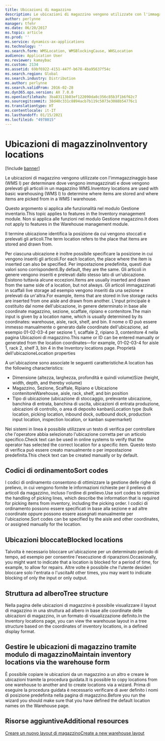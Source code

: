 ```yaml
---
title: Ubicazioni di magazzino
description: Le ubicazioni di magazzino vengono utilizzate con l'immagazzinaggio base (WMS I) per determinare dove vengono immagazzinati e dove vengono prelevati gli articoli in un magazzino WMS.
author: perlynne
manager: tfehr
ms.date: 06/20/2017
ms.topic: article
ms.prod: ''
ms.service: dynamics-ax-applications
ms.technology: ''
ms.search.form: WMSLocation, WMSBlockingCause, WHSLocation
audience: Application User
ms.reviewer: kamaybac
ms.custom: 2134
ms.assetid: 69bf6922-4151-447f-b678-4ba95637f54c
ms.search.region: Global
ms.search.industry: Distribution
ms.author: perlynne
ms.search.validFrom: 2016-02-28
ms.dyn365.ops.version: AX 7.0.0
ms.openlocfilehash: 3ba83113b03ef122090da0c356c85b3f1b6f62c7
ms.sourcegitcommit: 38d40c331c8894acb7b119c5073e3088b54776c1
ms.translationtype: HT
ms.contentlocale: it-IT
ms.lasthandoff: 01/15/2021
ms.locfileid: "4978015"
---
```

# <a name="inventory-locations"></a><span data-ttu-id="8c0eb-103">Ubicazioni di magazzino</span><span class="sxs-lookup"><span data-stu-id="8c0eb-103">Inventory locations</span></span>

[!include [banner](../includes/banner.md)]

<span data-ttu-id="8c0eb-104">Le ubicazioni di magazzino vengono utilizzate con l'immagazzinaggio base (WMS I) per determinare dove vengono immagazzinati e dove vengono prelevati gli articoli in un magazzino WMS.</span><span class="sxs-lookup"><span data-stu-id="8c0eb-104">Inventory locations are used with basic warehousing (WMS I) to determine where items are stored and where items are picked from in a WMS I warehouse.</span></span>

<span data-ttu-id="8c0eb-105">Questo argomento si applica alle funzionalità nel modulo Gestione inventario.</span><span class="sxs-lookup"><span data-stu-id="8c0eb-105">This topic applies to features in the Inventory management module.</span></span> <span data-ttu-id="8c0eb-106">Non si applica alle funzioni nel modulo Gestione magazzino.</span><span class="sxs-lookup"><span data-stu-id="8c0eb-106">It does not apply to features in the Warehouse management module.</span></span>

<span data-ttu-id="8c0eb-107">Il termine ubicazione identifica la posizione da cui vengono stoccati e prelevati gli articoli.</span><span class="sxs-lookup"><span data-stu-id="8c0eb-107">The term location refers to the place that items are stored and drawn from.</span></span>

<span data-ttu-id="8c0eb-108">Per ciascuna ubicazione è inoltre possibile specificare la posizione in cui vengono inseriti gli articoli.</span><span class="sxs-lookup"><span data-stu-id="8c0eb-108">For each location, the place where the item is inserted can also be specified.</span></span> <span data-ttu-id="8c0eb-109">Per impostazione predefinita, questi due valori sono corrispondenti.</span><span class="sxs-lookup"><span data-stu-id="8c0eb-109">By default, they are the same.</span></span> <span data-ttu-id="8c0eb-110">Gli articoli in genere vengono inseriti e prelevati dallo stesso lato di un'ubicazione. Esistono tuttavia alcune eccezioni.</span><span class="sxs-lookup"><span data-stu-id="8c0eb-110">Items are usually inserted and drawn from the same side of a location, but not always.</span></span> <span data-ttu-id="8c0eb-111">Gli articoli immagazzinati in scaffali live storage ad esempio vengono inseriti da una sezione e prelevati da un'altra.</span><span class="sxs-lookup"><span data-stu-id="8c0eb-111">For example, items that are stored in live storage racks are inserted from one aisle and drawn from another.</span></span> <span data-ttu-id="8c0eb-112">L'input principale è costituito dal nome dell'ubicazione, in genere determinato in base alle coordinate magazzino, sezione, scaffale, ripiano e contenitore.</span><span class="sxs-lookup"><span data-stu-id="8c0eb-112">The main input is given by a location name, which is usually determined by its coordinates: warehouse, aisle, rack, shelf, and bin.</span></span> <span data-ttu-id="8c0eb-113">Il nome o ID può essere immesso manualmente o generato dalle coordinate dell'ubicazione, ad esempio 01-02-03-4 per sezione 1, scaffale 2, ripiano 3, contenitore 4 nella pagina Ubicazioni di magazzino.</span><span class="sxs-lookup"><span data-stu-id="8c0eb-113">This name or ID can be entered manually or generated from the location coordinates—for example, 01-02-03-4 for aisle 1, rack 2, shelf 3, bin 4 in the Inventory locations page.</span></span>
<span data-ttu-id="8c0eb-114">Proprietà dell'ubicazione</span><span class="sxs-lookup"><span data-stu-id="8c0eb-114">Location properties</span></span>

<span data-ttu-id="8c0eb-115">A un'ubicazione sono associate le seguenti caratteristiche:</span><span class="sxs-lookup"><span data-stu-id="8c0eb-115">A location has the following characteristics:</span></span>
-   <span data-ttu-id="8c0eb-116">Dimensione (altezza, larghezza, profondità e quindi volume)</span><span class="sxs-lookup"><span data-stu-id="8c0eb-116">Size (height, width, depth, and thereby volume)</span></span>
-   <span data-ttu-id="8c0eb-117">Magazzino, Sezione, Scaffale, Ripiano e Ubicazione contenitore</span><span class="sxs-lookup"><span data-stu-id="8c0eb-117">Warehouse, aisle, rack, shelf, and bin position</span></span>
-   <span data-ttu-id="8c0eb-118">Tipo di ubicazione (ubicazione di stoccaggio, prelevante ubicazione, banchina di entrata, banchina di uscita, ubicazioni di entrata produzione, ubicazioni di controllo, o area di deposito kanban)</span><span class="sxs-lookup"><span data-stu-id="8c0eb-118">Location type (bulk location, picking location, inbound dock, outbound dock, production input location, inspection location, or kanban supermarket)</span></span>

<span data-ttu-id="8c0eb-119">Nei sistemi in linea è possibile utilizzare un testo di verifica per controllare che l'operatore abbia selezionato l'ubicazione corretta per un articolo specifico.</span><span class="sxs-lookup"><span data-stu-id="8c0eb-119">Check text can be used in online systems to verify that the operator has selected the correct location for a specific item.</span></span> <span data-ttu-id="8c0eb-120">Questo testo di verifica può essere creato manualmente o per impostazione predefinita.</span><span class="sxs-lookup"><span data-stu-id="8c0eb-120">This check text can be created manually or by default.</span></span>

## <a name="sort-codes"></a><span data-ttu-id="8c0eb-121">Codici di ordinamento</span><span class="sxs-lookup"><span data-stu-id="8c0eb-121">Sort codes</span></span>
<span data-ttu-id="8c0eb-122">I codici di ordinamento consentono di ottimizzare la gestione delle righe di prelievo, in cui vengono fornite le informazioni richieste per il prelievo di articoli da magazzino, incluso l'ordine di prelievo.</span><span class="sxs-lookup"><span data-stu-id="8c0eb-122">Use sort codes to optimize the handling of picking lines, which describe the information that is required for picking items from inventory, including the picking order.</span></span> <span data-ttu-id="8c0eb-123">I codici di ordinamento possono essere specificati in base alla sezione e ad altre coordinate oppure possono essere assegnati manualmente per l'ubicazione.</span><span class="sxs-lookup"><span data-stu-id="8c0eb-123">Sort codes can be specified by the aisle and other coordinates, or assigned manually for the location.</span></span>

## <a name="blocked-locations"></a><span data-ttu-id="8c0eb-124">Ubicazioni bloccate</span><span class="sxs-lookup"><span data-stu-id="8c0eb-124">Blocked locations</span></span>
<span data-ttu-id="8c0eb-125">Talvolta è necessario bloccare un'ubicazione per un determinato periodo di tempo, ad esempio per consentire l'esecuzione di riparazioni.</span><span class="sxs-lookup"><span data-stu-id="8c0eb-125">Occasionally, you might want to indicate that a location is blocked for a period of time, for example, to allow for repairs.</span></span> <span data-ttu-id="8c0eb-126">Altre volte è possibile che l'utente desideri bloccare solo l'entrata o l'uscita</span><span class="sxs-lookup"><span data-stu-id="8c0eb-126">At other times, you may want to indicate blocking of only the input or only output.</span></span>

## <a name="tree-structure"></a><span data-ttu-id="8c0eb-127">Struttura ad albero</span><span class="sxs-lookup"><span data-stu-id="8c0eb-127">Tree structure</span></span>

<span data-ttu-id="8c0eb-128">Nella pagina delle ubicazioni di magazzino è possibile visualizzare il layout di magazzino in una struttura ad albero in base alle coordinate delle ubicazioni di magazzino, in un formato di visualizzazione definito.</span><span class="sxs-lookup"><span data-stu-id="8c0eb-128">In the Inventory locations page, you can view the warehouse layout in a tree structure based on the coordinates of inventory locations, in a defined display format.</span></span>

## <a name="maintain-inventory-locations-via-the-warehouse-form"></a><span data-ttu-id="8c0eb-129">Gestire le ubicazioni di magazzino tramite modulo di magazzino</span><span class="sxs-lookup"><span data-stu-id="8c0eb-129">Maintain inventory locations via the warehouse form</span></span>

<span data-ttu-id="8c0eb-130">È possibile copiare le ubicazioni da un magazzino a un altro e creare le ubicazioni tramite la procedura guidata.</span><span class="sxs-lookup"><span data-stu-id="8c0eb-130">It is possible to copy locations from one warehouse to another and to create locations via a wizard.</span></span> <span data-ttu-id="8c0eb-131">Prima di eseguire la procedura guidata è necessario verificare di aver definito i nomi di posizione predefinita nella pagina di magazzino.</span><span class="sxs-lookup"><span data-stu-id="8c0eb-131">Before you run the wizard you should make sure that you have defined the default location names on the Warehouse page.</span></span>



<a name="additional-resources"></a><span data-ttu-id="8c0eb-132">Risorse aggiuntive</span><span class="sxs-lookup"><span data-stu-id="8c0eb-132">Additional resources</span></span>
--------

[<span data-ttu-id="8c0eb-133">Creare un nuovo layout di magazzino</span><span class="sxs-lookup"><span data-stu-id="8c0eb-133">Create a new warehouse layout</span></span>](tasks/create-new-warehouse-layout.md)
